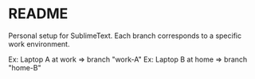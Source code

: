 # README
Personal setup for SublimeText.
Each branch corresponds to a specific work environment.

Ex: Laptop A at work => branch "work-A"
Ex: Laptop B at home => branch "home-B"
